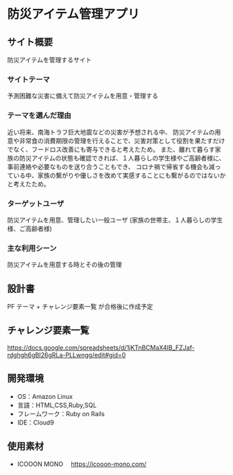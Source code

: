 # 防災アイテム管理アプリ

## サイト概要

防災アイテムを管理するサイト

### サイトテーマ

予測困難な災害に備えて防災アイテムを用意・管理する

### テーマを選んだ理由

近い将来、南海トラフ巨大地震などの災害が予想される中、
防災アイテムの用意や非常食の消費期限の管理を行えることで、災害対策として役割を果たすだけでなく、フードロス改善にも寄与できると考えたため。
また、離れて暮らす家族の防災アイテムの状態も確認できれば、１人暮らしの学生様やご高齢者様に、事前連絡や必要なものを送り合うこともでき、
コロナ禍で帰省する機会も減っている中、家族の繋がりや優しさを改めて実感することにも繋がるのではないかと考えたため。

### ターゲットユーザ

防災アイテムを用意、管理したい一般ユーザ
(家族の世帯主、１人暮らしの学生様、ご高齢者様)

### 主な利用シーン

防災アイテムを用意する時とその後の管理

## 設計書

PF テーマ + チャレンジ要素一覧 が合格後に作成予定

## チャレンジ要素一覧

https://docs.google.com/spreadsheets/d/1jKTnBCMaX4IB_FZJaf-rdghgh6gBl26gRLa-PLLwngg/edit#gid=0

## 開発環境

- OS：Amazon Linux
- 言語：HTML,CSS,Ruby,SQL
- フレームワーク：Ruby on Rails
- IDE：Cloud9

## 使用素材

- ICOOON MONO 　https://icooon-mono.com/
